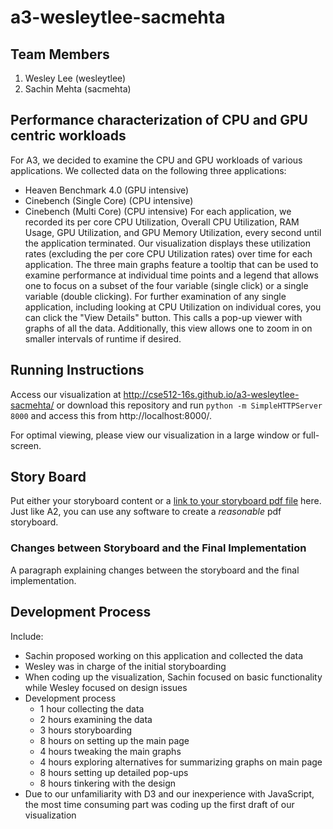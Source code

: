 a3-wesleytlee-sacmehta
===============

## Team Members

1. Wesley Lee (wesleytlee)
2. Sachin Mehta (sacmehta)

## Performance characterization of CPU and GPU centric workloads

For A3, we decided to examine the CPU and GPU workloads of various applications. We collected data on the following three applications:
- Heaven Benchmark 4.0 (GPU intensive)
- Cinebench (Single Core) (CPU intensive)
- Cinebench (Multi Core) (CPU intensive)
For each application, we recorded its per core CPU Utilization, Overall CPU Utilization, RAM Usage, GPU Utilization, and GPU Memory Utilization, every second until the application terminated.
Our visualization displays these utilization rates (excluding the per core CPU Utilization rates) over time for each application. The three main graphs feature a tooltip that can be used to examine performance at individual time points and a legend that allows one to focus on a subset of the four variable (single click) or a single variable (double clicking). For further examination of any single application, including looking at CPU Utilization on individual cores, you can click the "View Details" button. This calls a pop-up viewer with graphs of all the data. Additionally, this view allows one to zoom in on smaller intervals of runtime if desired.

## Running Instructions

Access our visualization at http://cse512-16s.github.io/a3-wesleytlee-sacmehta/ or download this repository and run `python -m SimpleHTTPServer 8000` and access this from http://localhost:8000/.

For optimal viewing, please view our visualization in a large window or full-screen.

## Story Board

Put either your storyboard content or a [link to your storyboard pdf file](storyboard.pdf?raw=true) here. Just like A2, you can use any software to create a *reasonable* pdf storyboard.


### Changes between Storyboard and the Final Implementation

A paragraph explaining changes between the storyboard and the final implementation.


## Development Process

Include:
- Sachin proposed working on this application and collected the data
- Wesley was in charge of the initial storyboarding
- When coding up the visualization, Sachin focused on basic functionality while Wesley focused on design issues
- Development process
  - 1 hour collecting the data
  - 2 hours examining the data
  - 3 hours storyboarding
  - 8 hours on setting up the main page
  - 4 hours tweaking the main graphs
  - 4 hours exploring alternatives for summarizing graphs on main page
  - 8 hours setting up detailed pop-ups
  - 8 hours tinkering with the design
- Due to our unfamiliarity with D3 and our inexperience with JavaScript, the most time consuming part was coding up the first draft of our visualization